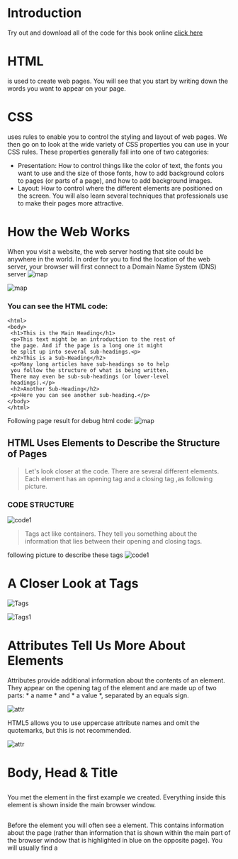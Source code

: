 # Introduction

Try out and download all of the code for this book online [click here](http://www.htmlandcssbook.com/code/)

# HTML
is used to create web pages. You will see that you start by writing down the words you want to appear on your page.

# CSS
uses rules to enable you to control the styling and layout of web pages. 
We then go on to look at the wide variety of CSS properties you can use in your CSS rules. These properties generally fall into one of two categories:
* Presentation: How to control things like the color of text, the fonts you want to use and the size of those fonts, how to add background colors to pages (or parts of a page), and how to add background images.
* Layout: How to control where the different elements are positioned on the screen. You will also learn several techniques that professionals use to make their pages more attractive.

# How the Web Works

When you visit a website, the web server hosting that site could be anywhere in the world. In order for you to find the location of the web server, your browser will first connect to a Domain Name System (DNS) server
![map](map.PNG)

![map](map1.PNG)

###  You can see the HTML code:
```
<html>
<body>
 <h1>This is the Main Heading</h1>
 <p>This text might be an introduction to the rest of
 the page. And if the page is a long one it might
 be split up into several sub-headings.<p>
 <h2>This is a Sub-Heading</h2>
 <p>Many long articles have sub-headings so to help
 you follow the structure of what is being written.
 There may even be sub-sub-headings (or lower-level
 headings).</p>
 <h2>Another Sub-Heading</h2>
 <p>Here you can see another sub-heading.</p>
</body>
</html>

```
Following page result for debug html code:
![map](HtmlCode.PNG)


## HTML Uses Elements to Describe the Structure of Pages

>Let's look closer at the code.
There are several different elements. Each
element has an opening tag and a closing tag ,as following picture.


### CODE STRUCTURE
![code1](code1.PNG)

>Tags act like containers. They tell you
something about the information that lies
between their opening and closing tags.

 following picture to describe these tags 
![code1](code1.1.PNG)

# A Closer Look at Tags
![Tags](Tags.PNG)


![Tags1](Tags1.PNG)

# Attributes Tell Us More About Elements

Attributes provide additional information about the contents of an element. They appear on the opening tag of the element and are made up of two parts: * a name * and * a value *, separated by an equals sign.

![attr](attrib.PNG)

HTML5 allows you to use uppercase attribute names and omit the quotemarks, but this is not recommended.

![attr](attrib1.PNG)

# Body, Head & Title

## <body>
 You met the <body> element in the first example we created. Everything inside this element is shown inside the main browser window.
## <head>
  Before the <body> element you will often see a <head> element. This contains information about the page (rather than information that is shown within the main part of the browser window that is highlighted in blue on the opposite page). You will usually find a <title> element inside the <head> element.
## <title>
 The contents of the <title> element are either shown in the top of the browser, above where you usually type in the URL of the page you want to visit, or on the tab for that page (if your browser uses tabs to allow you to view multiple pages at the same time).

 following you can see code Html and result page and discription for the result page:

 ![exp](example.PNG)

![exp](example1.PNG)

![des](description.PNG)

# ExtraMarkup

* Specifying different versions of HTML
* Identifying and grouping elements
* Comments, meta information and iframes
# DOCTYPES 
DOCTYPES tell browsers which version of HTML you are using.

![doc](doctype.PNG)

# Comments in HTML
You can add comments to your code between the <!-- and --> markers.

![comment](com.PNG)

# ID Attribute && Class Attribute

The id and class attributes allow you to identify particular elements.
id always used to specific element.
class ucually used for group of element.

ID example:

![id](id.PNG)


class example:

![class](class.PNG)

# Block Elements

Some elements will always appear to start on a new line in the browser window. These are known as block level elements. 
>Examples of block elements are <h1>, <p>, <ul>, and <li>

![block](block.PNG)

# Inline Elements

tml Some elements will always appear to continue on the same line as their neighbouring elements. These are known as inline elements. 
Examples of inline elements are <a>, <b>, <em>, and <img>.

![inline](inline.PNG)

# Grouping Text & Elements In a Block

# <div> 
The <div> element allows you to group a set of elements together
in one block-level box.

![div](div.PNG)

# <span> 
The <span> element acts like an inline equivalent of the <div> element. It is used to either:

 1. Contain a section of text where there is no other suitable element to differentiate it from its surrounding text. 
 2. Contain a number of inline elements

![span](span.PNG)

# <iframes> 

cut windows into your web pages through which other pages can be displayed.

An iframe is created using the <iframe> element. There are a few attributes that you will need to know to use it:

### src
 The src attribute specifies the URL of the page to show in the frame.
### height 
 The height attribute specifies the height of the iframe in pixels. 
### width
  The width attribute specifies the width of the iframe in pixels.

### scrolling
The scrolling attribute will not be supported in HTML5. In HTML 4 and XHTML, it indicates whether the iframe should have scrollbars or not. This is important if the page inside the iframe is larger than the space you have allowed for it (using the height and width attributes).

### frameborder 
The frameborder attribute will not be supported in HTML5. In HTML 4 and XHTML, it indicates whether the frame should have a border or not. A value of 0 indicates that no border should be shown. A value of 1 indicates that a border should be shown.

### seamless
In HTML5, a new attribute called seamless can be applied to an iframe where scrollbars are not desired. The seamless attribute (like some other new HTML5 attributes) does not need a value, but you will often see authors give it a value of seamless.

![ifram](iframe.PNG) 

# <meta>
The <meta> element lives inside the <head> element and contains information about that web page. It is not visible to users but fulfills a number of purposes such as telling search engines about your page, who created it, and whether or not it is time sensitive. (If the page is time sensitive, it can be set to expire.) The <meta> element is an empty element so it does not have a closing tag. It uses attributes to carry the information.

The value of the name attribute can be anything you want it to be. Some defined values for this attribute that are commonly used are: 

### description 
This contains a description of the page. This description is commonly used by search engines to understand what the page is about and should be a maximum of 155 characters. Sometimes it is also displayed in search engine results. 

### keywords 
This contains a list of commaseparated words that a user might search on to find the page. In practice, this no longer has any noticeable effect on how search engines index your site.

### robots 
This indicates whether search engines should add this page to their search results or not. A value of noindex can be used if this page should not be added. A value of nofollow can be used if search engines should add this page in their results but not any pages that it links to.

### author 
This defines the author of the web page.
### pragma 
This prevents the browser from caching the page.
### expires
 Because browsers often cache the content of a page, the expires option can be used to indicate when the page should expire (and no longer be cached). Note that the date must be specified in the format shown.

![meta](meta.PNG) 

###  Escape characters 
are used to include special characters in your pages such as <, >, and ©.

# HTML5 Layout

#### HTML5 is introducing a new set of elements that help define the structure of a page.


### Traditional HTML Layouts

>For a long time, web page authors used <div> elements to group together related elements on the page (such as the elements that form a header, an article, footer or sidebar). Authors used class or id attributes to indicate the role of the <div> element in the structure of the page.

![trad](trad.PNG) 

### New Html5 Layout Elements

>HTML5 introduces a new set of elements that allow you to divide up the parts of a page. The names of these elements indicate the kind of content you will find in them. They are still subject to change, but that has not stopped many web page authors using them already.

![trad](trad1.PNG) 

# Headers & Footers
## <header> <footer>

>The <header> and <footer> elements can be used for:

 >* The main header or footer that appears at the top or bottom of every page on the site. 
 
>* A header or footer for an individual <article> or <section> within the page.

![HeFo](headFoot.PNG) 

# Navigation
## <nav>
>The <nav> element is used to contain the major navigational
blocks on the site such as the primary site navigation.

![nav](nav.PNG)

# Articles
## <article>

The <article> element acts as a container for any section of a page that could stand alone and potentially be syndicated.

![art](art.PNG)

# Article
## <aside>
>When the <aside> element is used inside an <article> element, it should contain information that is related to the article but not essential to its overall meaning. For example, a pullquote or glossary might be considered as an aside to the article it relates to.

![aside](aside.PNG)

# Sections
## <section>

>The <section> element groups related content together, and typically each section would have its own heading.

>The <section> element should not be used as a wrapper for the entire page (unless the page only contains one distinct piece of content). If you want a containing element for the entire page, that job is still best left to the <div> element.

![sect](section.PNG)

# Heading Groups
## <hgroup>

> This element has had a mixed reception. When it was first proposed by the people developing HTML5, there were some complaints and it was withdrawn from the HTML5 proposals. However, some people changed their minds and it has been added it back into the language. Some developers do not like the use of the <hgroup> element, and prefer to place a subtitle inside a <p> element (using an attribute to indicate that it is a subheading). Some suggest that it is of little use other than as a styling hook. It has, however, been popular with those developers who believe that it is useful to group together the primary heading and the subheading (as both can be integral parts of a heading).

![Ghead](Ghead.PNG)

# Figures
## <figure> <figcaption>

>It is important to note that the article should still make sense if the content of the <figure> element were moved (to another part of the page, or even to a different page altogether). 

>For this reason, it should only be used when the content simply references the element (and not for something that is absolutely integral to the flow of a page). Examples of usage include:(Images,Videos ,Graphs...etc)

![fig](fig.PNG)

# Process & Design

#### It's important to understand who your target audience is, why they would come to your site, what information they want to find and when they are likely to return.

It can be helpful to ask some questions about the people you would expect to be interested in the subject of your site, and these following qustion is for individuals or company to detremine how you should built you web page.

#### Target Audience: individuals
● What is the age range of your target audience?

● Will your site appeal to more women or men? What is the mix?

● Which country do your visitors live in?

● Do they live in urban or rural areas?

● What is the average income of visitors?

● What level of education do they have?

● What is their marital or family status?

● What is their occupation?

● How many hours do they work per week?

● How often do they use the web?

● What kind of device do they use to access the web?

#### Target Audience: Companies

● What is the size of the company or relevant department?

● What is the position of people in the company who visit your site?

● Will visitors be using the site for themselves or for someone else?

● How large is the budget they control?

# Why People Visit YOUR Website

#### Now that you know who your visitors are, you need to consider why they are coming. While some people will simply chance across your website, most will visit for a specific reason.

To help determine why people are coming to your website,
there are two basic categories of questions you can ask:

1: The first attempts to discover the underlying *motivations* for
why visitors come to the site. 

2: The second examines the specific *goals* of the visitors.
These are the triggers making them come to the site now.


### Key Motivations
● Are they looking for general entertainment or do they need to achieve a specific goal?

● If there is a specific goal, is it a personal or professional
one?

● Do they see spending time on this activity as essential or a
luxury?

### Key Information
 ● Will visitors be familiar with your subject area / brand or do you need to introduce yourself?

  ● Will they be familiar with the product / service / information you are covering or do they need background information on it?

   ● What are the most important features of what you are offering?

   ● What is special about what you offer that differentiates you from other sites that offer something similar? 
   
   ● Once people have achieved the goal that sent them to your site, are there common questions people ask about this subject area?


# How Often People Will Visit Your Site

Some sites benefit from being updated more frequently than others. Some information (such as news) may be constantly changing, while
other content remains relatively static.

Here are some questions to help you decide how often to update your website content...
# Goods / Services 

● How often do the same people return to purchase from you? 

● How often is your stock updated or your service changed?
 # Information 
 ● How often is the subject updated? 

● What percentage of your visitors would return for regular updates on the subject, compared with those who will just need the information once?


# Site Maps
Now that you know what needs to appear on your site, you can start to organize the information into sections or pages.

# Example Site Map

![mapDes](mapDes.PNG)

# wireframes
>A wireframe is a simple sketch of the key
information that needs to go on each page of a
site. It shows the hierarchy of the information
and how much space it might require

The wireframes make design easier because you know what information needs to appear on which page before considering how the the page should look. It can be very helpful to show the wireframes of a site to a client before showing them a design. It enables the client to ensure the site has all the functions and information it needs to offer.

### Example Wireframe
![wireframe](wireframe.PNG)

# Getting your message across using design

### The primary aim of any kind of visual design is to communicate. Organizing and prioritizing information on a page helps users understand its importance and what order to read it in.

#### CONTENT
 Web pages often have a lot of information to communicate. For example, the pages of online newspapers will have information that does not appear on every page of the print equivalent:

● A masthead or logo 

● Links to navigate the site

● Links to related content and other popular articles

● Login or membership options

● Ability for users to comment

● Copyright information

● Links to privacy policies,terms and conditions,advertising information, RSSfeeds, subscription options

>With so much on the page, the designer needs to *organize* and *prioritize* the information to communicate their message and help users find what they're looking for.

## Prioritizing
 If everything on a page appeared in the same style, it would be much harder to understand. (Key messages would not stand out.) 

 By making parts of the page look **distinct **from surrounding content, designers draw attention to (or away from) those items.

 Designers create something known as a** visual hierarchy** to help users focus on the key messages that will draw people's attention, and then guide them to subsequent messages. 
 
 # Organizing 
 **Grouping ** together related content into ** blocks or chunks** makes the page look simpler (and easier to understand). Users should be able to identify the purpose of each block without processing each individual item. By presenting certain types of information in a **similar ** visual style (such as using the same style for all buttons or all links), users will learn to associate that style with a particular type of content.

> Let's look at an example of how design can be used to effectively communicate the services of a company.

![visual](visualD.PNG)
 
 # Visual hierarchy

### Most web users do not read entire pages. Rather, they skim to find information. You can use contrast to create a visual hierarchy that gets across your key message and helps users find what they are looking for.
 
 # SIZE
 Larger elements will grab users' attention first. For this reason it is a good idea to make headings and key points relatively large.
 
 ![size](size.PNG)
 
 # COLOR 
 Foreground and background color can draw attention to key messages. Brighter sections tend to draw users' attention first. 
 
 ![color](color.PNG)
 
 # Style
 An element may be the same size and color as surrounding content but have a different style applied to it to make it stand out
 
 ![style](style.PNG)
 
 # Images
 Images create a high visual contrast and often attract the eye first. They can be used to draw attention to a specific message within the page. In some cases, the right image can succinctly reveal more than an entire page of text.
 
 ![imge](imge.PNG)
 
 
 # JAVASCRIPT & JQUERY





